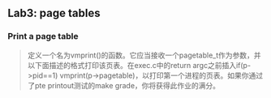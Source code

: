 ## Lab3: page tables

### Print a page table 
> 定义一个名为vmprint()的函数。它应当接收一个pagetable_t作为参数，并以下面描述的格式打印该页表。在exec.c中的return argc之前插入if(p->pid==1) vmprint(p->pagetable)，以打印第一个进程的页表。如果你通过了pte printout测试的make grade，你将获得此作业的满分。 
